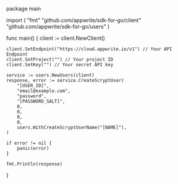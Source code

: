 package main

import (
    "fmt"
    "github.com/appwrite/sdk-for-go/client"
    "github.com/appwrite/sdk-for-go/users"
)

func main() {
    client := client.NewClient()

    client.SetEndpoint("https://cloud.appwrite.io/v1") // Your API Endpoint
    client.SetProject("") // Your project ID
    client.SetKey("") // Your secret API key

    service := users.NewUsers(client)
    response, error := service.CreateScryptUser(
        "[USER_ID]",
        "email@example.com",
        "password",
        "[PASSWORD_SALT]",
        0,
        0,
        0,
        0,
        users.WithCreateScryptUserName("[NAME]"),
    )

    if error != nil {
        panic(error)
    }

    fmt.Println(response)
}
